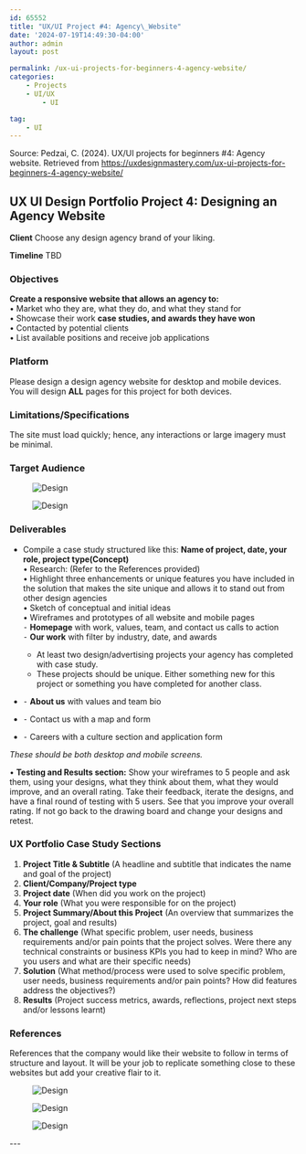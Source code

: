 ```yaml
---
id: 65552
title: "UX/UI Project #4: Agency\_Website"
date: '2024-07-19T14:49:30-04:00'
author: admin
layout: post

permalink: /ux-ui-projects-for-beginners-4-agency-website/
categories:
    - Projects
    - UI/UX
        - UI

tag:
    - UI
---
```


Source: Pedzai, C. (2024). UX/UI projects for beginners #4: Agency website. Retrieved from https://uxdesignmastery.com/ux-ui-projects-for-beginners-4-agency-website/

## UX UI Design Portfolio Project 4: Designing an Agency Website

**Client** Choose any design agency brand of your liking.

**Timeline** TBD

### Objectives

**Create a responsive website that allows an agency to:**  
 • Market who they are, what they do, and what they stand for  
 • Showcase their work **case studies, and awards they have won**  
 • Contacted by potential clients  
 • List available positions and receive job applications

### Platform

Please design a design agency website for desktop and mobile devices. You will design **ALL** pages for this project for both devices.

### Limitations/Specifications

The site must load quickly; hence, any interactions or large imagery must be minimal.

### Target Audience

<div class="wp-block-image"><figure class="aligncenter">

![Design](https://cdn-images-1.medium.com/max/1600/1*FUlDvsxsoxeoIT8C2KHSsg.png)</figure></div><div class="wp-block-image"><figure class="aligncenter">

![Design](https://cdn-images-1.medium.com/max/1600/1*nDJY9Bs-v0loUaAFf17yFw.png)</figure></div>

### Deliverables

- Compile a case study structured like this: **Name of project, date, your role, project type(Concept)**  
     • Research: (Refer to the References provided)  
     • Highlight three enhancements or unique features you have included in the solution that makes the site unique and allows it to stand out from other design agencies  
     • Sketch of conceptual and initial ideas  
     • Wireframes and prototypes of all website and mobile pages  
     ⁃ **Homepage** with work, values, team, and contact us calls to action  
     ⁃ **Our work** with filter by industry, date, and awards 
    - At least two design/advertising projects your agency has completed with case study.
    - These projects should be unique. Either something new for this project or something you have completed for another class.

- ⁃ **About us** with values and team bio
- ⁃ Contact us with a map and form
- ⁃ Careers with a culture section and application form

*These should be both desktop and mobile screens.*

 • **Testing and Results section:** Show your wireframes to 5 people and ask them, using your designs, what they think about them, what they would improve, and an overall rating. Take their feedback, iterate the designs, and have a final round of testing with 5 users. See that you improve your overall rating. If not go back to the drawing board and change your designs and retest.

### UX Portfolio Case Study Sections

1. **Project Title &amp; Subtitle** (A headline and subtitle that indicates the name and goal of the project)
2. **Client/Company/Project type**
3. **Project date** (When did you work on the project)
4. **Your role** (What you were responsible for on the project)
5. **Project Summary/About this Project** (An overview that summarizes the project, goal and results)
6. **The challenge** (What specific problem, user needs, business requirements and/or pain points that the project solves. Were there any technical constraints or business KPIs you had to keep in mind? Who are you users and what are their specific needs)
7. **Solution** (What method/process were used to solve specific problem, user needs, business requirements and/or pain points? How did features address the objectives?)
8. **Results** (Project success metrics, awards, reflections, project next steps and/or lessons learnt)

### References

References that the company would like their website to follow in terms of structure and layout. It will be your job to replicate something close to these websites but add your creative flair to it.

<div class="wp-block-image"><figure class="aligncenter">

![Design](https://cdn-images-1.medium.com/max/1600/1*TYiWdnVpVEn0-7DSc2CEag.png)

<figcaption class="wp-element-caption"><https://ueno.co/></figcaption></figure></div><div class="wp-block-image"><figure class="aligncenter">

![Design](https://cdn-images-1.medium.com/max/1600/1*q4ORYMv5DChx7b698KyyMw.png)

<figcaption class="wp-element-caption"><https://basicagency.com/></figcaption></figure></div><div class="wp-block-image"><figure class="aligncenter">

![Design](https://cdn-images-1.medium.com/max/1600/1*A4pc8Ds16VoLjBV_AylcSg.png)

<figcaption class="wp-element-caption"><https://dixonbaxi.com/></figcaption></figure></div>---